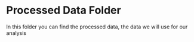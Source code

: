# Processed Data Folder

In this folder you can find the processed data, the data we will use for our analysis
